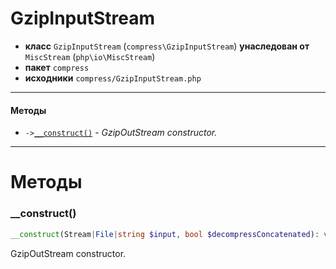 # GzipInputStream

- **класс** `GzipInputStream` (`compress\GzipInputStream`) **унаследован от** `MiscStream` (`php\io\MiscStream`)
- **пакет** `compress`
- **исходники** `compress/GzipInputStream.php`

---

#### Методы

- `->`[`__construct()`](#method-__construct) - _GzipOutStream constructor._

---
# Методы

<a name="method-__construct"></a>

### __construct()
```php
__construct(Stream|File|string $input, bool $decompressConcatenated): void
```
GzipOutStream constructor.